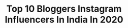 ---
title: Top 10 Bloggers Instagram Influencers In India In 2020
description: >-
  Find top bloggers Instagram influencers in India in 2020. Most popular hashtags: #kerala #influencer #india #kochi.
platform: Instagram
profiles:
  - username: "popy.__"
    fullname: >-
      وشنُ🦋
    location: "India"
    followers: 8227
    engagement: 1528
    commentsToLikes: 0.164624
    id: ck9wgp8i1udha0j78pjte341g
    verified: false
    hashtags: "#trivandrum, #keralatourism, #kannur, #malayali"
  - username: "mr_charmer_tejas"
    fullname: >-
      👑MR TEJA$ PANDHARE👑
    location: "India"
    followers: 2948
    engagement: 3318
    commentsToLikes: 0.175062
    id: ck9wfpqdipyf10j78tfb8wr2k
    verified: false
    hashtags: "#fashion, #nightphotoshoot, #sunday, #keepsupporting"
  - username: "ansu_emoboy"
    fullname: >-
      🤘Anshad_Ansu🤪🤙
    location: "India"
    followers: 7182
    engagement: 2858
    commentsToLikes: 0.087437
    id: ck9whp5e7ywxw0j786tw6li19
    verified: false
    hashtags: "#mideling"
  - username: "thakku__zayn"
    fullname: >-
      Aju is great
    location: "India"
    followers: 11325
    engagement: 1777
    commentsToLikes: 0.107407
    id: ck9wganbmskvu0j78uhinj6fk
    verified: false
    hashtags: "#instavibes, #keralafood, #quarantine, #hijqbiblogger"
  - username: "mr_maji_4.12"
    fullname: >-
      𝐏𝐚𝐫𝐭𝐡 𝐌𝐚𝐣𝐢𝐰𝐚𝐥𝐚 💖
    location: "India"
    followers: 75489
    engagement: 1424
    commentsToLikes: 0.048508
    id: ck9wg2dfhrlbk0j78wq0hmz56
    verified: false
    hashtags: "#bloggerlife, #newlook, #look, #fashion"
  - username: "aamir_khhan"
    fullname: >-
      AAMIR KHAN  Men's fashion
    location: "India"
    followers: 25193
    engagement: 726
    commentsToLikes: 0.123717
    id: ck8t7gnatgq7a0j7803v0m16d
    verified: false
    hashtags: "#covid, #facewash, #quarantinelife, #socialawareness"
  - username: "mayank_1o"
    fullname: >-
      Use me 😁 🌙
    location: "India"
    followers: 33696
    engagement: 1136
    commentsToLikes: 0.054154
    id: ck14jtur8m5o50i19g2m49ori
    verified: false
    hashtags: "#corona"
  - username: "raizy_hasan"
    fullname: >-
      RaizY_JunaiD
    location: "India"
    followers: 84738
    engagement: 1028
    commentsToLikes: 0.037300
    id: ckapby3o31q7d0i787wgpkxd6
    verified: false
    hashtags: "#model, #dubaimodel, #keepsmile, #pet"
  - username: "komalvermaofficial"
    fullname: >-
      @KomalVerma
    location: "India"
    followers: 18796
    engagement: 795
    commentsToLikes: 0.073450
    id: ck136dy8e60n70i19deinga64
    verified: false
    hashtags: "#newmommy, #fabuloussong, #fishingaddict, #fashiongirl"
  - username: "thebuddingtraveler"
    fullname: >-
      Pooja Yadav
    location: "India"
    followers: 11909
    engagement: 1911
    commentsToLikes: 0.048922
    id: ck0w0ispkef390i19xrdhw48d
    verified: false
    hashtags: "#contentcreator, #chhoriionroad, #instapic, #roadtrippin"
---
